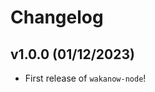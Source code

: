 # Changelog

<!--next-version-placeholder-->

## v1.0.0 (01/12/2023)

- First release of `wakanow-node`!
